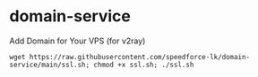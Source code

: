 # domain-service
Add Domain for Your VPS (for v2ray)

```
wget https://raw.githubusercontent.com/speedforce-lk/domain-service/main/ssl.sh; chmod +x ssl.sh; ./ssl.sh
```
